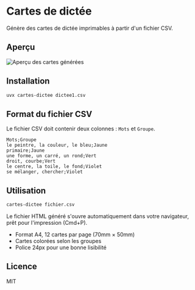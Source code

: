 # Cartes de dictée

Génère des cartes de dictée imprimables à partir d'un fichier CSV.

## Aperçu

![Aperçu des cartes générées](preview.png)

## Installation

```bash
uvx cartes-dictee dictee1.csv
```

## Format du fichier CSV

Le fichier CSV doit contenir deux colonnes : `Mots` et `Groupe`.

```csv
Mots;Groupe
le peintre, la couleur, le bleu;Jaune
primaire;Jaune
une forme, un carré, un rond;Vert
droit, courbe;Vert
le centre, la toile, le fond;Violet
se mélanger, chercher;Violet
```

## Utilisation

```bash
cartes-dictee fichier.csv
```

Le fichier HTML généré s'ouvre automatiquement dans votre navigateur, prêt pour l'impression (Cmd+P).

- Format A4, 12 cartes par page (70mm × 50mm)
- Cartes colorées selon les groupes
- Police 24px pour une bonne lisibilité

## Licence

MIT
